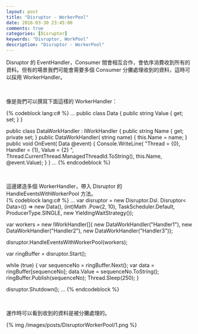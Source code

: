```yaml
---
layout: post
title: "Disruptor - WorkerPool"
date: 2016-03-30 23:45:00
comments: true
categories: [Disruptor]
keywords: "Disruptor, WorkPool"
description: "Disruptor - WorkerPool"
---
```


Disruptor 的 EventHandler，Consumer 間會相互合作，會依序消費收到所有的資料。但有的場景我們可能會需要多個 Consumer 分攤處理收到的資料，這時可以採用 WorkerHandler。    

<!-- More -->

<br/>


像是我們可以撰寫下面這樣的 WorkerHandler：  

{% codeblock lang:c# %}
...
public class Data
{
    public string Value { get; set; }
}

public class DataWorkHandler : IWorkHandler<Data >
{
    public string Name { get; private set; }
    public DataWorkHandler( string name)
    {
        this.Name = name;
    }
    public void OnEvent( Data @event)
    {
        Console.WriteLine( "Thread = {0}, Handler = {1}, Value = {2} ", Thread.CurrentThread.ManagedThreadId.ToString(), this.Name, @event.Value);
    }
}
...
{% endcodeblock %}

<br/>


這邊建造多個 WorkerHandler，帶入 Disruptor 的 HandleEventsWithWorkerPool 方法。  
{% codeblock lang:c# %}
...
var disruptor = new Disruptor.Dsl. Disruptor< Data>(() => new Data(), (int)Math .Pow(2, 10), TaskScheduler.Default, ProducerType.SINGLE, new YieldingWaitStrategy());

var workers = new IWorkHandler<Data>[]{
    new DataWorkHandler("Handler1"),
    new DataWorkHandler("Handler2"),
    new DataWorkHandler("Handler3")};

disruptor.HandleEventsWithWorkerPool(workers);

var ringBuffer = disruptor.Start();
            
while (true)
{
    var sequenceNo = ringBuffer.Next();
    var data = ringBuffer[sequenceNo];
    data.Value = sequenceNo.ToString();
    ringBuffer.Publish(sequenceNo);
    Thread.Sleep(250);
}

disruptor.Shutdown();
...
{% endcodeblock %}

<br/>


運作時可以看到收到的資料是被分攤處理的。  

{% img /images/posts/DisruptorWorkerPool/1.png %}
